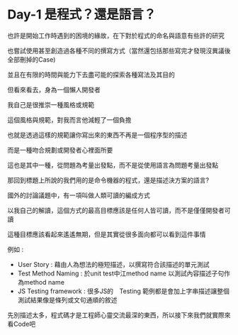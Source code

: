 # Day-1 是程式？還是語言？

也許是開始工作時遇到的困境的緣故，在下對於程式的命名與語意有些許的研究

也嘗試使用甚至創造過各種不同的撰寫方式（當然還包括那些寫完才發現沒異議後全部刪掉的Case)

並且在有限的時間與能力下去盡可能的探索各種寫法及其目的

但看來看去，身為一個懶人開發者

我自己是很推崇一種風格或規範

這個風格與規範，對我而言他減輕了一個負擔

也就是透過這樣的規範讓你寫出來的東西不再是一個程序型的描述

而是一種吻合規劃或開發者心裡面所要

這也是其中一種，從問題為考量出發點，而不是從使用語言為問題考量出發點

那回到標題上所說的我們用的是命令機器的程式，還是描述決方案的語言?

國外的討論議題中，有一項叫做人類可讀的編成方式

以我自己的解讀，這個方式的最高目標應該是任何人皆可讀，而不是僅僅開發者可讀

這種目標應該看起來遙遙無期，但是其實從很多面向都可以看到這件事情

例如 :
 - User Story : 藉由人為想法的極短描述，以撰寫符合該描述的單元測試
 - Test Method Naming : 於unit test中江method name 以測試內容描述子句作為method name 
 - JS Testing framework : 很多JS的　Testing 範例都是會加上字串描述讓整個測試結果像是條列或文句通順的敘述

先別描述太多，程式碼才是工程師心靈交流最深的東西，所以接下來我們就實際來看Code吧